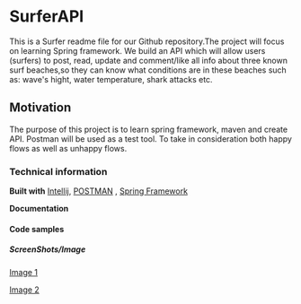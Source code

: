 # SurferAPI
This is a Surfer readme file for our Github repository.The project will focus on learning Spring framework.
We build an API which will allow users (surfers) to post, read, 
update and comment/like all info about three known surf beaches,so they can know what 
conditions are in these beaches such as: wave's hight, water temperature, shark attacks etc.
## Motivation
The purpose of this project is to learn spring framework, maven and create API.
Postman will be used as a test tool. 
To take in consideration both happy flows as well as unhappy flows.
### Technical information
**Built with** [Intellij](https://www.jetbrains.com/idea/),
 [POSTMAN](https://grupp3.postman.co/workspace/Scool-Project~eebc92df-6089-4b71-a890-dbef1dc73151/overview)
, [Spring Framework](https://spring.io/projects/spring-framework)

**Documentation** 

#### Code samples

##### ScreenShots/Image
[Image 1](https://drive.google.com/file/d/1g-p6xonHmpxQylbuYPj0lI3_9XL99pjC/view?usp=sharing)

[Image 2](https://drive.google.com/file/d/1g32kTb_Vh1_Gn0TzAC96RjOK3fCWSDwf/view?usp=sharing)
